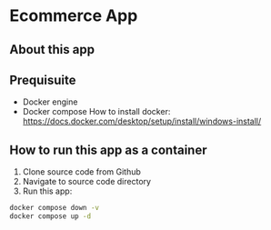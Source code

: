 # Ecommerce App

## About this app


## Prequisuite
- Docker engine
- Docker compose
How to install docker: https://docs.docker.com/desktop/setup/install/windows-install/

## How to run this app as a container

1. Clone source code from Github
2. Navigate to source code directory
3. Run this app:
```bash
docker compose down -v
docker compose up -d
```


